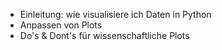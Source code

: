 - Einleitung: wie visualisiere ich Daten in Python
- Anpassen von Plots
- Do's & Dont's für wissenschaftliche Plots